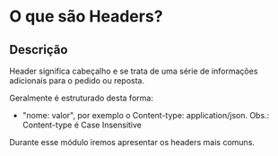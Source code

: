 # O que são Headers?

## Descrição

Header significa cabeçalho e se trata de uma série de informações adicionais para o pedido ou reposta.

Geralmente é estruturado desta forma:

- "nome: valor", por exemplo o Content-type: application/json.
Obs.: Content-type é Case Insensitive

Durante esse módulo iremos apresentar os headers mais comuns.
